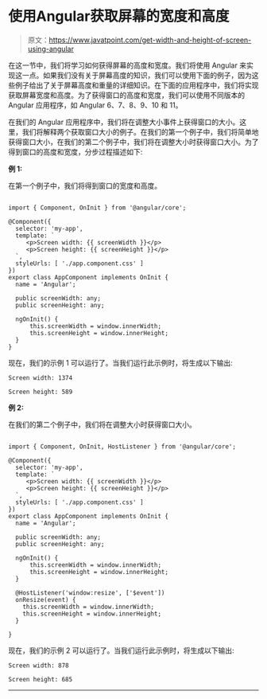 # 使用Angular获取屏幕的宽度和高度

> 原文：<https://www.javatpoint.com/get-width-and-height-of-screen-using-angular>

在这一节中，我们将学习如何获得屏幕的高度和宽度。我们将使用 Angular 来实现这一点。如果我们没有关于屏幕高度的知识，我们可以使用下面的例子，因为这些例子给出了关于屏幕高度和重量的详细知识。在下面的应用程序中，我们将实现获取屏幕宽度和高度。为了获得窗口的高度和宽度，我们可以使用不同版本的 Angular 应用程序，如 Angular 6、7、8、9、10 和 11。

在我们的 Angular 应用程序中，我们将在调整大小事件上获得窗口的大小。这里，我们将解释两个获取窗口大小的例子。在我们的第一个例子中，我们将简单地获得窗口大小，在我们的第二个例子中，我们将在调整大小时获得窗口大小。为了得到窗口的高度和宽度，分步过程描述如下:

**例 1:**

在第一个例子中，我们将得到窗口的宽度和高度。

```

import { Component, OnInit } from '@angular/core';

@Component({
  selector: 'my-app',
  template: `
     <p>Screen width: {{ screenWidth }}</p>
     <p>Screen height: {{ screenHeight }}</p>
  `,
  styleUrls: [ './app.component.css' ]
})
export class AppComponent implements OnInit {
  name = 'Angular';

  public screenWidth: any;
  public screenHeight: any;

  ngOnInit() {
      this.screenWidth = window.innerWidth;
      this.screenHeight = window.innerHeight;
  }
}

```

现在，我们的示例 1 可以运行了。当我们运行此示例时，将生成以下输出:

```
Screen width: 1374

Screen height: 589

```

**例 2:**

在我们的第二个例子中，我们将在调整大小时获得窗口大小。

```

import { Component, OnInit, HostListener } from '@angular/core';

@Component({
  selector: 'my-app',
  template: `
     <p>Screen width: {{ screenWidth }}</p>
     <p>Screen height: {{ screenHeight }}</p>
  `,
  styleUrls: [ './app.component.css' ]
})
export class AppComponent implements OnInit {
  name = 'Angular';

  public screenWidth: any;
  public screenHeight: any;

  ngOnInit() {
      this.screenWidth = window.innerWidth;
      this.screenHeight = window.innerHeight;
  }

  @HostListener('window:resize', ['$event'])
  onResize(event) {
    this.screenWidth = window.innerWidth;
    this.screenHeight = window.innerHeight;
  }

}

```

现在，我们的示例 2 可以运行了。当我们运行此示例时，将生成以下输出:

```
Screen width: 878

Screen height: 685

```

* * *